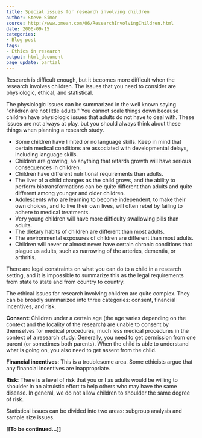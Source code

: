 ```yaml
---
title: Special issues for research involving children
author: Steve Simon
source: http://www.pmean.com/06/ResearchInvolvingChildren.html
date: 2006-09-15
categories:
- Blog post
tags:
- Ethics in research
output: html_document
page_update: partial
---
```


Research is difficult enough, but it becomes more difficult when the
research involves children. The issues that you need to consider are
physiologic, ethical, and statistical.

The physiologic issues can be summarized in the well known saying
"children are not little adults." You cannot scale things down because
children have physiologic issues that adults do not have to deal with.
These issues are not always at play, but you should always think about
these things when planning a research study.

-   Some children have limited or no language skills. Keep in mind that
    certain medical conditions are associated with developmental delays,
    including language skills.
-   Children are growing, so anything that retards growth will have
    serious consequences in children.
-   Children have different nutritional requirements than adults.
-   The liver of a child changes as the child grows, and the ability to
    perform biotransformations can be quite different than adults and
    quite different among younger and older children.
-   Adolescents who are learning to become independent, to make their
    own choices, and to live their own lives, will often rebel by
    failing to adhere to medical treatments.
-   Very young children will have more difficulty swallowing pills than
    adults.
-   The dietary habits of children are different than most adults.
-   The environmental exposures of children are different than most
    adults.
-   Children will never or almost never have certain chronic conditions
    that plague us adults, such as narrowing of the arteries, dementia,
    or arthritis.

There are legal constraints on what you can do to a child in a research
setting, and it is impossible to summarize this as the legal
requirements from state to state and from country to country.

The ethical issues for research involving children are quite complex.
They can be broadly summarized into three categories: consent, financial
incentives, and risk.

**Consent**: Children under a certain age (the age varies depending on
the context and the locality of the research) are unable to consent by
themselves for medical procedures, much less medical procedures in the
context of a research study. Generally, you need to get permission from
one parent (or sometimes both parents). When the child is able to
understand what is going on, you also need to get assent from the child.

**Financial incentives**: This is a troublesome area. Some ethicists
argue that any financial incentives are inappropriate.

**Risk**: There is a level of risk that you or I as adults would be
willing to shoulder in an altruistic effort to help others who may have
the same disease. In general, we do not allow children to shoulder the
same degree of risk.

Statistical issues can be divided into two areas: subgroup analysis and
sample size issues.

**\[\[To be continued\...\]\]**
